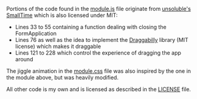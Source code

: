 Portions of the code found in the [module.js](module.js) file originate from [unsoluble's SmallTime](https://github.com/unsoluble/smalltime) which is also licensed under MIT:
 - Lines 33 to 55 containing a function dealing with closing the FormApplication
 - Lines 76 as well as the idea to implement the [Draggabilly](https://draggabilly.desandro.com) library (MIT license) which makes it draggable
 - Lines 121 to 228 which control the experience of dragging the app around

The jiggle animation in the [module.css](module.css) file was also inspired by the one in the module above, but was heavily modified.

All other code is my own and is licensed as described in the [LICENSE](LICENSE) file.

